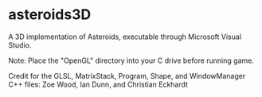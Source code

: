 # asteroids3D
A 3D implementation of Asteroids, executable through Microsoft Visual Studio.

Note: Place the "OpenGL" directory into your C drive before running game.

Credit for the GLSL, MatrixStack, Program, Shape, and WindowManager C++ files:
Zoe Wood, Ian Dunn, and Christian Eckhardt
